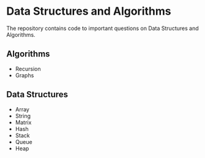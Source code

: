 # Data Structures and Algorithms
The repository contains code to important questions on Data Structures and Algorithms.
## Algorithms
   * Recursion
   * Graphs

## Data Structures
   * Array
   * String
   * Matrix
   * Hash
   * Stack
   * Queue
   * Heap
